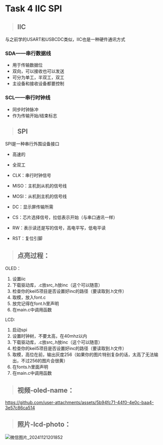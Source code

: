# Task 4 IIC SPI

> ## IIC

 与之前学的USART和USBCDC类似，IIC也是一种硬件通讯方式

### SDA——串行数据线

- 用于传输数据位
- 双向，可以接收也可以发送
- 可分为单工，半双工，双工
- 主设备和接收设备都要控制

### SCL——串行时钟线

- 同步时钟脉冲
- 作为传输开始/结束标志

> ## SPI

SPI是一种串行外围设备接口

- 高速的
- 全双工

- CLK：串行时钟信号
- MISO：主机到从机的信号线
- MOSI：从机到主机的信号线
- DC：显示屏传输所需
- CS：芯片选择信号，拉低表示开始（与串口通讯一样）
- RW：表示读还是写的信号，高电平写，低电平读
- RST：复位引脚

> ## 点亮过程：

OLED：

1. 设置iic
2. 下载驱动库，.c放src,.h放inc（这个可以随意）
3. 检查你的keil5项目是否设置好inc的路径（要读取到.h文件）
4. 取模，放入font.c
5. 放完记得在font.h里声明
6. 在main.c中调用函数

LCD:

1. 启动spi
2. 设置时钟树，不要太高，在40mhz以内
3. 下载驱动库，.c放src,.h放inc（这个可以随意）
4. 检查你的keil5项目是否设置好inc的路径（要读取到.h文件）
5. 取模，高位在前，输出灰度256（如果你的图片特别复杂的话，太高了无法输出，不过256的图片会很黄）
6. 在fonts.h里面声明
7. 在main.c中调用函数

> ## 视频-oled-name：


https://github.com/user-attachments/assets/5b94fc71-44f0-4e0c-baa4-3e57c86ca514

> ## 照片-lcd-photo：

![微信图片_20241121201852](https://github.com/user-attachments/assets/ae30fb60-e239-463d-a5cc-a2e48d60e3ad)




